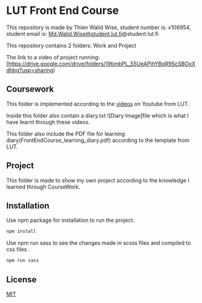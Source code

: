 # LUT Front End Course

This repository is made by Thien Walid Wise, student number is: x106954, student email is: Md.Walid.Wise@student.lut.fi@student.lut.fi

This repository contains 2 folders: Work and Project


The link to a video of project running: [https://drive.google.com/drive/folders/19timbPL_55UeAPjhYBqR9ScSBOxXdhbg?usp=sharing)

## Coursework
This folder is implemented according to the [videos](https://www.youtube.com/watch?v=gYzHS-n2gqU&list=PLillGF-RfqbYoGoCjKoMOkVznV6aSXKzU) on Youtube from LUT. 

Inside this folder also contain a diary.txt ![Diary Image]file which is what I have learnt through these videos.

This folder also include the PDF file for learning diary(FrontEndCourse_learning_diary.pdf) according to the template from LUT.
## Project
This folder is made to show my own project according to the knowledge I learned through CourseWork.

## Installation

Use npm package for installation to run the project.
```bash
npm install
```
Use npm run sass to see the changes made in scsss files and compiled to css files .
```bash
npm run sass
```
## License
[MIT](https://choosealicense.com/licenses/mit/)